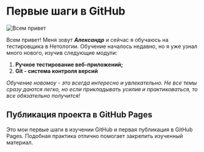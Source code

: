 # Первые шаги в GitHub 
![Всем привет](https://sun9-74.userapi.com/impg/6dZLwtmoquBqZaQku5eyn3pYiCp1Ic53HKy-0Q/8i95nZTa1AA.jpg?size=510x510&quality=95&sign=8e47d35621c33f92e3dd4fde11db20d8&c_uniq_tag=Xm0TwkFBFNrRrCsBt1MMrmuz6SIJG6Gn35Cdu1Fvohk&type=album)

Всем привет! Меня зовут ***Александр*** и сейчас я обучаюсь на тестировщика в Нетологии. Обучение началось недавно, но я уже узнал много нового, изучив следующие модули:
1. **Ручное тестирование веб-приложений;**
2. **Git - система контроля версий**

*Обучение новомоу - это всегда интересно и увлекательно. Не все темы сразу даются легко, но если прикладывать усилия и практиковаться, то все обязательно получится!* 

## Публикация проекта в GitHub Pages
Это мои первые шаги в изучении GitHub и первая публикация в GitHub Pages. Подобная практика отлично помогает закрепить изученный материал.